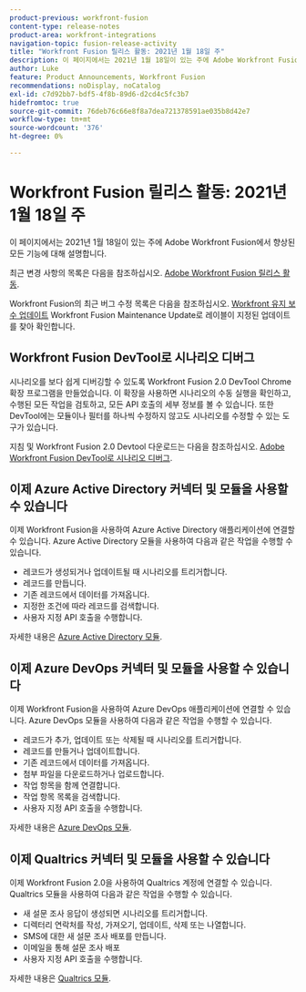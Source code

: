 ```yaml
---
product-previous: workfront-fusion
content-type: release-notes
product-area: workfront-integrations
navigation-topic: fusion-release-activity
title: "Workfront Fusion 릴리스 활동: 2021년 1월 18일 주"
description: 이 페이지에서는 2021년 1월 18일이 있는 주에 Adobe Workfront Fusion에서 향상된 모든 기능에 대해 설명합니다.
author: Luke
feature: Product Announcements, Workfront Fusion
recommendations: noDisplay, noCatalog
exl-id: c7d92bb7-bdf5-4f8b-89d6-d2cd4c5fc3b7
hidefromtoc: true
source-git-commit: 76deb76c66e8f8a7dea721378591ae035b8d42e7
workflow-type: tm+mt
source-wordcount: '376'
ht-degree: 0%

---
```


# Workfront Fusion 릴리스 활동: 2021년 1월 18일 주

이 페이지에서는 2021년 1월 18일이 있는 주에 Adobe Workfront Fusion에서 향상된 모든 기능에 대해 설명합니다.

최근 변경 사항의 목록은 다음을 참조하십시오. [Adobe Workfront Fusion 릴리스 활동](../../../product-announcements/product-releases/fusion-release-activity/fusion-release-activity.md).

Workfront Fusion의 최근 버그 수정 목록은 다음을 참조하십시오. [Workfront 유지 보수 업데이트](https://experienceleague.adobe.com/docs/workfront-known-issues/releases/current-updates.html) Workfront Fusion Maintenance Update로 레이블이 지정된 업데이트를 찾아 확인합니다.

## Workfront Fusion DevTool로 시나리오 디버그

시나리오를 보다 쉽게 디버깅할 수 있도록 Workfront Fusion 2.0 DevTool Chrome 확장 프로그램을 만들었습니다. 이 확장을 사용하면 시나리오의 수동 실행을 확인하고, 수행된 모든 작업을 검토하고, 모든 API 호출의 세부 정보를 볼 수 있습니다. 또한 DevTool에는 모듈이나 필터를 하나씩 수정하지 않고도 시나리오를 수정할 수 있는 도구가 있습니다.

지침 및 Workfront Fusion 2.0 Devtool 다운로드는 다음을 참조하십시오. [Adobe Workfront Fusion DevTool로 시나리오 디버그](../../../workfront-fusion/scenarios/debug-scenarios-with-dev-tool.md).

## 이제 Azure Active Directory 커넥터 및 모듈을 사용할 수 있습니다

이제 Workfront Fusion을 사용하여 Azure Active Directory 애플리케이션에 연결할 수 있습니다. Azure Active Directory 모듈을 사용하여 다음과 같은 작업을 수행할 수 있습니다.

* 레코드가 생성되거나 업데이트될 때 시나리오를 트리거합니다.
* 레코드를 만듭니다.
* 기존 레코드에서 데이터를 가져옵니다.
* 지정한 조건에 따라 레코드를 검색합니다.
* 사용자 지정 API 호출을 수행합니다.

자세한 내용은 [Azure Active Directory 모듈](../../../workfront-fusion/apps-and-their-modules/azure-ad-modules.md).

## 이제 Azure DevOps 커넥터 및 모듈을 사용할 수 있습니다

이제 Workfront Fusion을 사용하여 Azure DevOps 애플리케이션에 연결할 수 있습니다. Azure DevOps 모듈을 사용하여 다음과 같은 작업을 수행할 수 있습니다.

* 레코드가 추가, 업데이트 또는 삭제될 때 시나리오를 트리거합니다.
* 레코드를 만들거나 업데이트합니다.
* 기존 레코드에서 데이터를 가져옵니다.
* 첨부 파일을 다운로드하거나 업로드합니다.
* 작업 항목을 함께 연결합니다.
* 작업 항목 목록을 검색합니다.
* 사용자 지정 API 호출을 수행합니다.

자세한 내용은 [Azure DevOps 모듈](../../../workfront-fusion/apps-and-their-modules/azure-dev-ops.md).

## 이제 Qualtrics 커넥터 및 모듈을 사용할 수 있습니다

이제 Workfront Fusion 2.0을 사용하여 Qualtrics 계정에 연결할 수 있습니다. Qualtrics 모듈을 사용하여 다음과 같은 작업을 수행할 수 있습니다.

* 새 설문 조사 응답이 생성되면 시나리오를 트리거합니다.
* 디렉터리 연락처를 작성, 가져오기, 업데이트, 삭제 또는 나열합니다.
* SMS에 대한 새 설문 조사 배포를 만듭니다.
* 이메일을 통해 설문 조사 배포
* 사용자 지정 API 호출을 수행합니다.

자세한 내용은 [Qualtrics 모듈](../../../workfront-fusion/apps-and-their-modules/qualtrics-modules.md).
